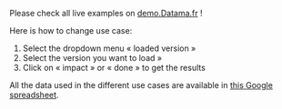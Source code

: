 <!-- todo : create some use cases examples & add to the sidebar -->

Please check all live examples on [demo.Datama.fr](http://solutions.Datama.fr/) !

Here is how to change use case:

1. Select the dropdown menu « loaded version »
2. Select the version you want to load »
3. Click on « impact » or « done » to get the results

All the data used in the different use cases are available in [this Google spreadsheet](https://docs.google.com/spreadsheets/d/1bNEeqm5CfpPmYPr_t4ff1xcJkSBKoVvwJd4vKB0sDzs/edit#gid=0).
